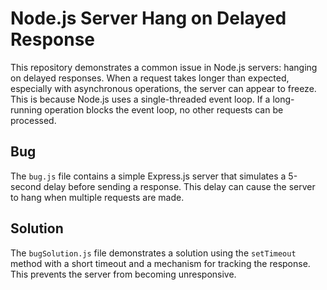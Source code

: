 # Node.js Server Hang on Delayed Response

This repository demonstrates a common issue in Node.js servers: hanging on delayed responses.  When a request takes longer than expected, especially with asynchronous operations, the server can appear to freeze. This is because Node.js uses a single-threaded event loop.  If a long-running operation blocks the event loop, no other requests can be processed.

## Bug

The `bug.js` file contains a simple Express.js server that simulates a 5-second delay before sending a response. This delay can cause the server to hang when multiple requests are made.

## Solution

The `bugSolution.js` file demonstrates a solution using the `setTimeout` method with a short timeout and a mechanism for tracking the response. This prevents the server from becoming unresponsive.